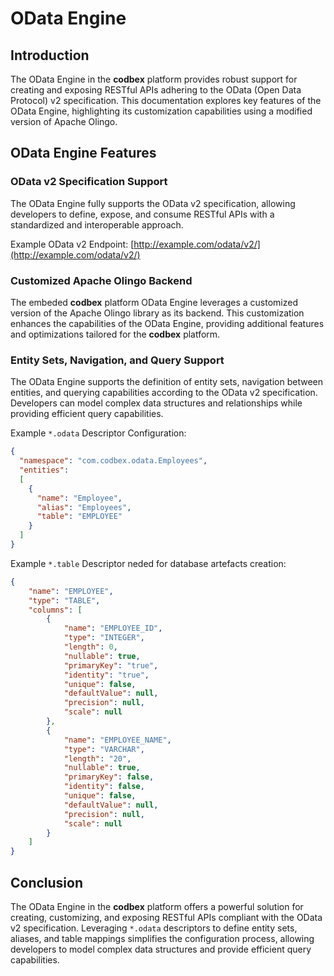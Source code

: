 # OData Engine

## Introduction

The OData Engine in the __codbex__ platform provides robust support for creating and exposing RESTful APIs adhering to the OData (Open Data Protocol) v2 specification. This documentation explores key features of the OData Engine, highlighting its customization capabilities using a modified version of Apache Olingo.

## OData Engine Features

### OData v2 Specification Support

The OData Engine fully supports the OData v2 specification, allowing developers to define, expose, and consume RESTful APIs with a standardized and interoperable approach.

Example OData v2 Endpoint: [http://example.com/odata/v2/](http://example.com/odata/v2/)

### Customized Apache Olingo Backend

The embeded __codbex__ platform OData Engine leverages a customized version of the Apache Olingo library as its backend. This customization enhances the capabilities of the OData Engine, providing additional features and optimizations tailored for the __codbex__ platform.

### Entity Sets, Navigation, and Query Support

The OData Engine supports the definition of entity sets, navigation between entities, and querying capabilities according to the OData v2 specification. Developers can model complex data structures and relationships while providing efficient query capabilities.

Example `*.odata` Descriptor Configuration:

```json
{
  "namespace": "com.codbex.odata.Employees",
  "entities":
  [
    {
      "name": "Employee",
      "alias": "Employees",
      "table": "EMPLOYEE"
    }
  ]
}
```

Example `*.table` Descriptor neded for database artefacts creation:

```json
{
    "name": "EMPLOYEE",
    "type": "TABLE",
    "columns": [
        {
            "name": "EMPLOYEE_ID",
            "type": "INTEGER",
            "length": 0,
            "nullable": true,
            "primaryKey": "true",
            "identity": "true",
            "unique": false,
            "defaultValue": null,
            "precision": null,
            "scale": null
        },
        {
            "name": "EMPLOYEE_NAME",
            "type": "VARCHAR",
            "length": "20",
            "nullable": true,
            "primaryKey": false,
            "identity": false,
            "unique": false,
            "defaultValue": null,
            "precision": null,
            "scale": null
        }
    ]
}
```

## Conclusion

The OData Engine in the __codbex__ platform offers a powerful solution for creating, customizing, and exposing RESTful APIs compliant with the OData v2 specification. Leveraging `*.odata` descriptors to define entity sets, aliases, and table mappings simplifies the configuration process, allowing developers to model complex data structures and provide efficient query capabilities.
